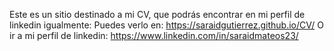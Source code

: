 
Este es un sitio destinado a mi CV, que podrás encontrar en mi perfil de linkedin igualmente:
Puedes verlo en:
https://saraidgutierrez.github.io/CV/
O ir a mi perfil de linkedin:
https://www.linkedin.com/in/saraidmateos23/

